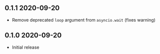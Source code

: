 ## 0.1.1 2020-09-20

- Remove deprecated `loop` argument from `asyncio.wait` (fixes warning)

## 0.1.0 2020-09-20

- Initial release
